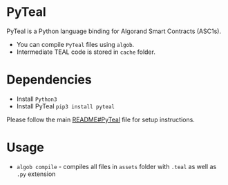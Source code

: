 # PyTeal

PyTeal is a Python language binding for Algorand Smart Contracts (ASC1s).

- You can compile `PyTeal` files using `algob`.
- Intermediate TEAL code is stored in `cache` folder.


# Dependencies

- Install `Python3`
- Install PyTeal `pip3 install pyteal`

Please follow the main [README#PyTeal](../README.md#pyteal) file for setup instructions.


# Usage

- `algob compile` - compiles all files in `assets` folder with `.teal` as well as `.py` extension
